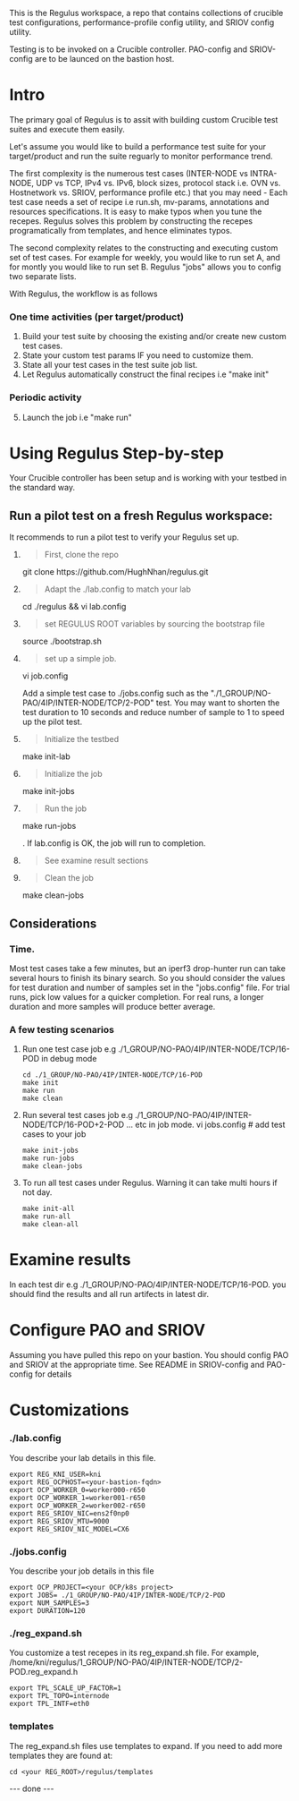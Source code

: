 This is the Regulus workspace, a repo that contains collections of crucible test configurations, performance-profile config utility, and SRIOV config utility.

Testing is to be invoked on a Crucible controller. PAO-config and SRIOV-config are to be launced on the bastion host.

# Intro
The primary goal of Regulus is to assit with building custom Crucible test suites and execute them easily.

Let's assume you would like to build a performance test suite for your target/product and run the suite reguarly to monitor performance trend.

The first complexity is the numerous test cases (INTER-NODE vs INTRA-NODE, UDP vs TCP, IPv4 vs. IPv6, block sizes, protocol stack i.e. OVN vs. Hostnetwork vs. SRIOV, performance profile etc.) that you may need - Each test case needs a set of recipe i.e run.sh, mv-params, annotations and resources specifications. It is easy to make typos when you tune the recepes. Regulus solves this problem by constructing the recepes programatically from templates, and hence eliminates typos.

The second complexity relates to the constructing and executing custom set of test cases. For example for weekly, you would like to run set A, and for montly you would like to run set B. Regulus "jobs" allows you to config two separate lists.

With Regulus, the workflow is as follows
### One time activities (per target/product)
1. Build your test suite by choosing the existing and/or create new custom test cases.
2. State your custom test params IF you need to customize them.
3. State all your test cases in the test suite job list.
4. Let Regulus automatically construct the final recipes i.e  "make init"
### Periodic activity
5. Launch the job i.e "make run"

# Using Regulus Step-by-step

Your Crucible controller has been setup and is working with your testbed in the standard way.

## Run a pilot test on a fresh Regulus workspace:
It recommends to run a pilot test to verify your Regulus set up.
 
1. > First, clone the repo
    <p>git clone https://github.com/HughNhan/regulus.git</p>
2. > Adapt the ./lab.config to match your lab
    <p> cd ./regulus && vi lab.config </p>

3. > set REGULUS ROOT variables by sourcing the bootstrap file
    <p>source ./bootstrap.sh</p>
4. > set up a simple job.
    <p> vi job.config </p> Add a simple test case to ./jobs.config such as the "./1_GROUP/NO-PAO/4IP/INTER-NODE/TCP/2-POD" test. You may want to shorten the test duration to 10 seconds and reduce number of sample to 1 to speed up the pilot test.
5. > Initialize the testbed
    <p> make init-lab </p>
6. > Initialize the job
    <p> make init-jobs
7. > Run the job
    <p> make run-jobs </p>. If lab.config is OK, the job will run to completion.
5. > See examine result sections
5. > Clean the job
    <p>make clean-jobs </p>

## Considerations
### Time. 
Most test cases take a few minutes, but an iperf3 drop-hunter run can take several hours to finish its binary search. So you should consider the values for test duration and number of samples set in the "jobs.config" file. For trial runs, pick low values for a quicker completion. For real runs, a longer duration and more samples will produce better average.


### A few testing scenarios
1. Run one test case job e.g ./1_GROUP/NO-PAO/4IP/INTER-NODE/TCP/16-POD in debug mode
	```
    cd ./1_GROUP/NO-PAO/4IP/INTER-NODE/TCP/16-POD
	make init
	make run 
	make clean
    ```

2. Run several test cases job e.g ./1_GROUP/NO-PAO/4IP/INTER-NODE/TCP/16-POD+2-POD ...  etc in job mode.
 vi jobs.config # add test cases to your job
    ```
	make init-jobs
	make run-jobs
	make clean-jobs
    ``````

2. To run all test cases under Regulus. Warning it can take multi hours if not day.
	```
    make init-all
	make run-all
	make clean-all
    ```

# Examine results
In each test dir e.g ./1_GROUP/NO-PAO/4IP/INTER-NODE/TCP/16-POD. you should find the results and all run artifects in latest dir.
	
# Configure PAO and SRIOV

Assuming you have pulled this repo on your bastion. You should config PAO and SRIOV at the appropriate time. See README in SRIOV-config and PAO-config for details

# Customizations
### ./lab.config
You describe your lab details in this file.
```
export REG_KNI_USER=kni
export REG_OCPHOST=<your-bastion-fqdn>
export OCP_WORKER_0=worker000-r650
export OCP_WORKER_1=worker001-r650
export OCP_WORKER_2=worker002-r650
export REG_SRIOV_NIC=ens2f0np0
export REG_SRIOV_MTU=9000
export REG_SRIOV_NIC_MODEL=CX6
```
### ./jobs.config
You describe your job details in this file
```
export OCP_PROJECT=<your OCP/k8s project>    
export JOBS= ./1_GROUP/NO-PAO/4IP/INTER-NODE/TCP/2-POD 
export NUM_SAMPLES=3
export DURATION=120                                                  
```
### ./reg_expand.sh 
You customize a test recepes in its reg_expand.sh file. For example, /home/kni/regulus/1_GROUP/NO-PAO/4IP/INTER-NODE/TCP/2-POD.reg_expand.h

```
export TPL_SCALE_UP_FACTOR=1
export TPL_TOPO=internode
export TPL_INTF=eth0
```
### templates
The reg_expand.sh files use templates to expand. If you need to add more templates they are found at:

```
cd <your REG_ROOT>/regulus/templates
```


--- done ---
